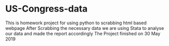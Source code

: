 # US-Congress-data
This is homework project for using python to scrabbing html based webpage 
After Scrabbing the necessary data we are using Stata to analyse our data and made the report accordingly
The Project finished on 30 May 2019
